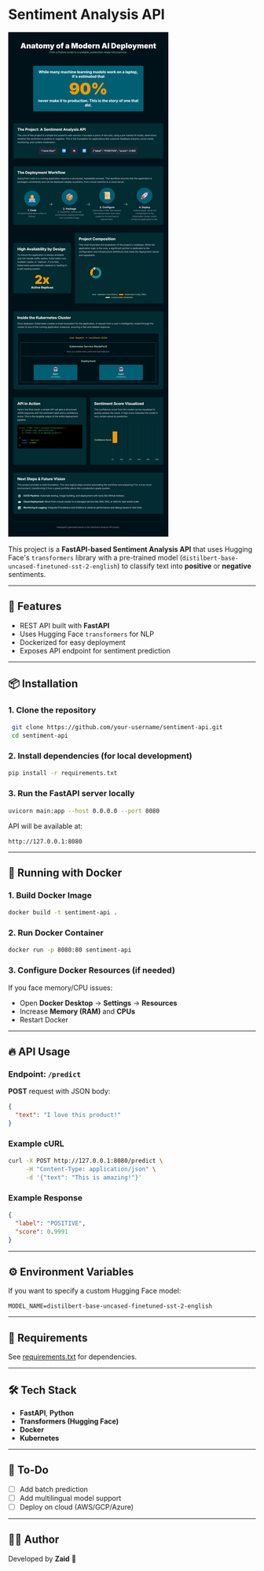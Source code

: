 # Sentiment Analysis API

![Project Infographic](./assets/infographic-preview.jpg)

This project is a **FastAPI-based Sentiment Analysis API** that uses Hugging Face's `transformers` library with a pre-trained model (`distilbert-base-uncased-finetuned-sst-2-english`) to classify text into **positive** or **negative** sentiments.

---

## 🚀 Features

* REST API built with **FastAPI**
* Uses Hugging Face `transformers` for NLP
* Dockerized for easy deployment
* Exposes API endpoint for sentiment prediction

---

## 📦 Installation

### 1. Clone the repository

```bash
 git clone https://github.com/your-username/sentiment-api.git
 cd sentiment-api
```

### 2. Install dependencies (for local development)

```bash
pip install -r requirements.txt
```

### 3. Run the FastAPI server locally

```bash
uvicorn main:app --host 0.0.0.0 --port 8080
```

API will be available at:

```
http://127.0.0.1:8080
```

---

## 🐳 Running with Docker

### 1. Build Docker Image

```bash
docker build -t sentiment-api .
```

### 2. Run Docker Container

```bash
docker run -p 8080:80 sentiment-api
```

### 3. Configure Docker Resources (if needed)

If you face memory/CPU issues:

* Open **Docker Desktop** → **Settings** → **Resources**
* Increase **Memory (RAM)** and **CPUs**
* Restart Docker

---

## 🔥 API Usage

### Endpoint: `/predict`

**POST** request with JSON body:

```json
{
  "text": "I love this product!"
}
```

### Example cURL

```bash
curl -X POST http://127.0.0.1:8080/predict \
     -H "Content-Type: application/json" \
     -d '{"text": "This is amazing!"}'
```

### Example Response

```json
{
  "label": "POSITIVE",
  "score": 0.9991
}
```

---

## ⚙️ Environment Variables

If you want to specify a custom Hugging Face model:

```
MODEL_NAME=distilbert-base-uncased-finetuned-sst-2-english
```

---

## 📄 Requirements

See [requirements.txt](./requirements.txt) for dependencies.

---

## 🛠 Tech Stack

* **FastAPI**, **Python**
* **Transformers (Hugging Face)**
* **Docker**
* **Kubernetes**

---

## 📌 To-Do

* [ ] Add batch prediction
* [ ] Add multilingual model support
* [ ] Deploy on cloud (AWS/GCP/Azure)

---

## 👨‍💻 Author

Developed by **Zaid** 🚀
